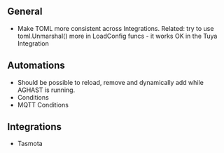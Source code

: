 ## General
 * Make TOML more consistent across Integrations. Related: try to use 
toml.Unmarshal() more in LoadConfig funcs - it works OK in the Tuya Integration

## Automations
 * Should be possible to reload, remove and dynamically add while AGHAST is running.
 * Conditions
 * MQTT Conditions

## Integrations
 * Tasmota
  

